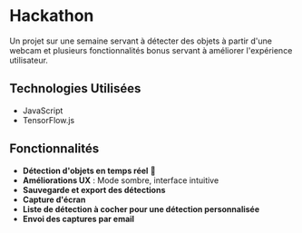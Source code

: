# Hackathon

Un projet sur une semaine servant à détecter des objets à partir d'une webcam et plusieurs fonctionnalités bonus servant à améliorer l'expérience utilisateur.

## Technologies Utilisées
- JavaScript
- TensorFlow.js

## Fonctionnalités
- **Détection d'objets en temps réel** 🌟
- **Améliorations UX** : Mode sombre, interface intuitive
- **Sauvegarde et export des détections**
- **Capture d'écran**
- **Liste de détection à cocher pour une détection personnalisée**
- **Envoi des captures par email**
